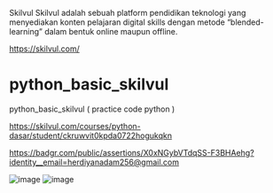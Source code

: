 Skilvul 
Skilvul adalah sebuah platform pendidikan teknologi yang menyediakan konten pelajaran digital skills dengan metode “blended-learning” dalam bentuk online maupun offline.

https://skilvul.com/


# python_basic_skilvul
python_basic_skilvul ( practice code python )


https://skilvul.com/courses/python-dasar/student/ckruwvit0kpda0722hogukqkn

https://badgr.com/public/assertions/X0xNGybVTdqSS-F3BHAehg?identity__email=herdiyanadam256@gmail.com

![image](https://github.com/herdiyana256/python_basic_skilvul/assets/82978131/0365c1d0-36b0-43fc-8af7-a9549aed584a)
![image](https://github.com/herdiyana256/python_basic_skilvul/assets/82978131/e555c579-66f5-41ab-8c3e-59efcc33dee5)
